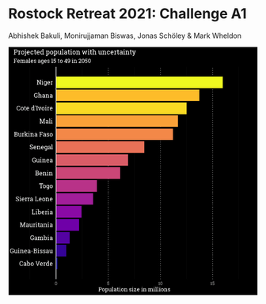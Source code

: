 Rostock Retreat 2021: Challenge A1
================
Abhishek Bakuli, Monirujjaman Biswas, Jonas Schöley & Mark Wheldon

![](teaser.gif)
